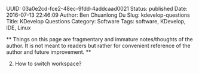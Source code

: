 UUID: 03a0e2cd-fce2-48ec-9fdd-4addcaad0021
Status: published
Date: 2016-07-13 22:46:09
Author: Ben Chuanlong Du
Slug: kdevelop-questions
Title: KDevelop Questions
Category: Software
Tags: software, KDevelop, IDE, Linux

**
Things on this page are
fragmentary and immature notes/thoughts of the author.
It is not meant to readers
but rather for convenient reference of the author and future improvement.
**

2. How to switch workspace?
